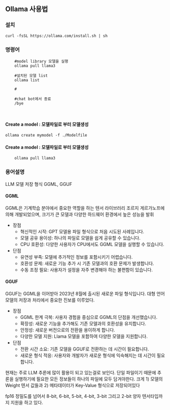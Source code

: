 ## Ollama 사용법

### 설치
```linux
curl -fsSL https://ollama.com/install.sh | sh
```

### 명령어
``` 
	#model library 모델을 실행
	ollama pull llama3

	#설치된 모델 list
	ollama list

	#

	#chat bot에서 종료
	/bye



```


#### Create a model : 모델파일로 부터 모델생성
```
ollama create mymodel -f ./Modelfile
```
#### Create a model : 모델파일로 부터 모델생성

```
	ollama pull llama3
```

### 용어설명
LLM 모델 저장 형식 GGML, GGUF
#### GGML 
GGML은 기계학습 분야에서 중요한 역할을 하는 텐서 라이브러리
조르지 게르가노프에 의해 개발되었으며, 크기가 큰 모델과 다양한 하드웨어 환경에서 높은 성능을 발휘
* 장점
	- 혁신적인 시작: GPT 모델용 파일 형식으로 처음 시도된 사례입니다.
	- 모델 공유 용이성: 하나의 파일로 모델을 쉽게 공유할 수 있습니다.
    - CPU 호환성: 다양한 사용자가 CPU에서도 GGML 모델을 실행할 수 있습니다.
* 단점
	- 유연성 부족: 모델에 추가적인 정보를 포함시키기 어렵습니다.
	- 호환성 문제: 새로운 기능 추가 시 기존 모델과의 호환 문제가 발생합니다.
	- 수동 조정 필요: 사용자가 설정을 자주 변경해야 하는 불편함이 있습니다.
#### GGUF
GGUF는 GGML을 이어받아 2023년 8월에 출시된 새로운 파일 형식입니다. 대형 언어 모델의 저장과 처리에서 중요한 진보를 이루었다.
* 장점
	- GGML 한계 극복: 사용자 경험을 중심으로 GGML의 단점을 개선했습니다.
	- 확장성: 새로운 기능을 추가해도 기존 모델과의 호환성을 유지합니다.
	- 안정성: 새로운 버전으로의 전환을 용이하게 합니다.
	- 다양한 모델 지원: Llama 모델을 포함하여 다양한 모델을 지원합니다.
* 단점
	- 전환 시간 소요: 기존 모델을 GGUF로 전환하는 데 시간이 필요합니다.
	- 새로운 형식 적응: 사용자와 개발자가 새로운 형식에 익숙해지는 데 시간이 필요합니다.


현재는 주로 LLM 추론에 많이 활용이 되고 있는걸로 보인다.
단일 파일이기 때문에 추론을 실행하기에 필요한 모든 정보들이 하나의 파일에 모두 담겨야한다.
크게 1) 모델의 Weight 텐서 값들과 2) 메타데이터가 Key-Value 형식으로 저장되어있다

 fp16 정밀도를 넘어서 8-bit, 6-bit, 5-bit, 4-bit, 3-bit 그리고 2-bit 양자 텐서타입까지 지원을 하고 있다.

